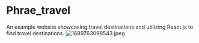 # Phrae_travel
An example website showcasing travel destinations and utilizing React.js to find travel destinations.
<img src="https://cdn.pic.in.th/file/picinth/1689763098543.jpeg" alt="1689763098543.jpeg" border="0" />
